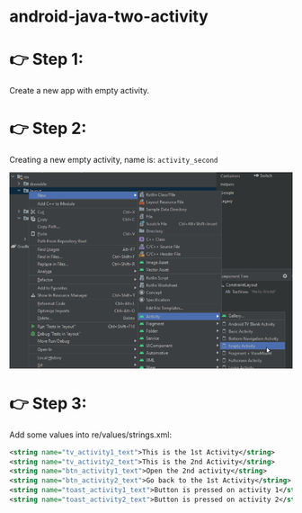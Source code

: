 # android-java-two-activity

# 👉 Step 1:
Create a new app with empty activity.

# 👉 Step 2:
Creating a new empty activity, name is: `activity_second`

![pic](assets/new_activity.png)

# 👉 Step 3:
Add some values into re/values/strings.xml:
```XML
<string name="tv_activity1_text">This is the 1st Activity</string>
<string name="tv_activity2_text">This is the 2nd Activity</string>
<string name="btn_activity1_text">Open the 2nd activity</string>
<string name="btn_activity2_text">Go back to the 1st Activity</string>
<string name="toast_activity1_text">Button is pressed on activity 1</string>
<string name="toast_activity2_text">Button is pressed on activity 2</string>
```